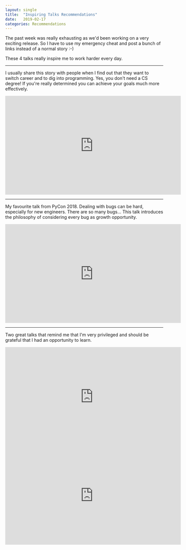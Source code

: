 ```yaml
---
layout: single
title:  "Inspiring Talks Recommendations"
date:   2019-02-17
categories: Recommendations
---
```

The past week was really exhausting as we'd been working on a very exciting release.
So I have to use my emergency cheat and post a bunch of links instead of a normal story :-)

These 4 talks really inspire me to work harder every day.

----
I usually share this story with people when I find out that they want to switch career and to dig into programming.
Yes, you don't need a CS degree! If you're really determined you can achieve your goals much more effectively.
<iframe width="560" height="315" src="https://www.youtube.com/embed/rIofV14c0tc" frameborder="0" allow="accelerometer; autoplay; encrypted-media; gyroscope; picture-in-picture" allowfullscreen></iframe>

----
My favourite talk from PyCon 2018.
Dealing with bugs can be hard, especially for new engineers. There are so many bugs...
This talk introduces the philosophy of considering every bug as growth opportunity. 
<iframe width="560" height="315" src="https://www.youtube.com/embed/HuuYwUxM-ZY" frameborder="0" allow="accelerometer; autoplay; encrypted-media; gyroscope; picture-in-picture" allowfullscreen></iframe>

----
Two great talks that remind me that I'm very privileged and should be grateful that I had an opportunity to learn.
<iframe width="560" height="315" src="https://www.youtube.com/embed/VJ0vibC_Hl0?start=4063" frameborder="0" allow="accelerometer; autoplay; encrypted-media; gyroscope; picture-in-picture" allowfullscreen></iframe>

<iframe width="560" height="315" src="https://www.youtube.com/embed/BUmV6fsZegs" frameborder="0" allow="accelerometer; autoplay; encrypted-media; gyroscope; picture-in-picture" allowfullscreen></iframe>

